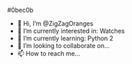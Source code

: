 #0bec0b

- 👋 Hi, I’m @ZigZagOranges
- 👀 I’m currently interested in: Watches
- 🌱 I’m currently learning: Python 2
- 💞️ I’m looking to collaborate on...
- 📫 How to reach me...

<!---
ZigZagOranges/ZigZagOranges is a ✨ special ✨ repository because its `README.md` (this file) appears on your GitHub profile.
You can click the Preview link to take a look at your changes.
--->
